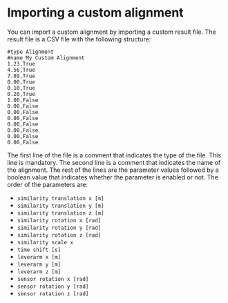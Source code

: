 # Importing a custom alignment	

You can import a custom alignment by importing a custom result file. The result file is a CSV file with the following structure:

```csv
#type Alignment
#name My Custom Alignment
1.23,True
4.56,True
7.89,True
0.00,True
0.10,True
0.20,True
1.00,False
0.00,False
0.00,False
0.00,False
0.00,False
0.00,False
0.00,False
0.00,False
```

The first line of the file is a comment that indicates the type of the file. This line is mandatory. The second line is a comment that indicates the name of the alignment. The rest of the lines are the parameter values followed by a boolean value that indicates whether the parameter is enabled or not. The order of the parameters are:

- `similarity translation x [m]`
- `similarity translation y [m]`
- `similarity translation z [m]`
- `similarity rotation x [rad]`
- `similarity rotation y [rad]`
- `similarity rotation z [rad]`
- `similarity scale x`
- `time shift [s]`
- `leverarm x [m]`
- `leverarm y [m]`
- `leverarm z [m]`
- `sensor rotation x [rad]`
- `sensor rotation y [rad]`
- `sensor rotation z [rad]`


